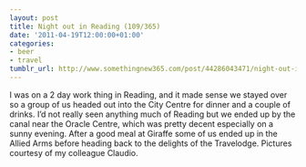 ```yaml
---
layout: post
title: Night out in Reading (109/365)
date: '2011-04-19T12:00:00+01:00'
categories:
- beer
- travel
tumblr_url: http://www.somethingnew365.com/post/44286043471/night-out-in-reading-109365
---
```

I was on a 2 day work thing in Reading, and it made sense we stayed over so a group of us headed out into the City Centre for dinner and a couple of drinks.
I’d not really seen anything much of Reading but we ended up by the canal near the Oracle Centre, which was pretty decent especially on a sunny evening. After a good meal at Giraffe some of us ended up in the Allied Arms before heading back to the delights of the Travelodge.
Pictures courtesy of my colleague Claudio.


